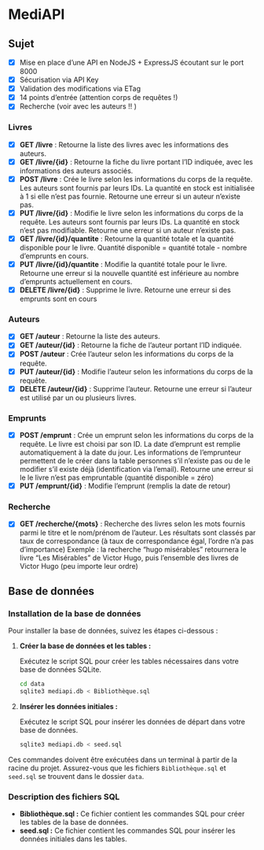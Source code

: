 # MediAPI

## Sujet

- [x] Mise en place d’une API en NodeJS + ExpressJS écoutant sur le port 8000
- [x] Sécurisation via API Key
- [x] Validation des modifications via ETag
- [x] 14 points d’entrée (attention corps de requêtes !)
- [x] Recherche (voir avec les auteurs !! )

### Livres

- [x] **GET /livre** : Retourne la liste des livres avec les informations des auteurs.
- [x] **GET /livre/{id}** : Retourne la fiche du livre portant l’ID indiquée, avec les informations des auteurs associés.
- [x] **POST /livre** : Crée le livre selon les informations du corps de la requête. Les auteurs sont fournis par leurs IDs. La quantité en stock est initialisée à 1 si elle n’est pas fournie. Retourne une erreur si un auteur n’existe pas.
- [x] **PUT /livre/{id}** : Modifie le livre selon les informations du corps de la requête. Les auteurs sont fournis par leurs IDs. La quantité en stock n’est pas modifiable. Retourne une erreur si un auteur n’existe pas.
- [x] **GET /livre/{id}/quantite** : Retourne la quantité totale et la quantité disponible pour le livre. Quantité disponible = quantité totale - nombre d’emprunts en cours.
- [x] **PUT /livre/{id}/quantite** : Modifie la quantité totale pour le livre. Retourne une erreur si la nouvelle quantité est inférieure au nombre d’emprunts actuellement en cours.
- [x] **DELETE /livre/{id}** : Supprime le livre. Retourne une erreur si des emprunts sont en cours

### Auteurs

- [x] **GET /auteur** : Retourne la liste des auteurs.
- [x] **GET /auteur/{id}** : Retourne la fiche de l’auteur portant l’ID indiquée.
- [x] **POST /auteur** : Crée l’auteur selon les informations du corps de la requête.
- [x] **PUT /auteur/{id}** : Modifie l’auteur selon les informations du corps de la requête.
- [x] **DELETE /auteur/{id}** : Supprime l’auteur. Retourne une erreur si l’auteur est utilisé par un ou plusieurs livres.

### Emprunts

- [x] **POST /emprunt** : Crée un emprunt selon les informations du corps de la requête. Le livre est choisi par son ID. La date d’emprunt est remplie automatiquement à la date du jour. Les informations de l’emprunteur permettent de le créer dans la table personnes s’il n’existe pas ou de le modifier s’il existe déjà (identification via l’email). Retourne une erreur si le le livre n’est pas empruntable (quantité disponible = zéro)
- [x] **PUT /emprunt/{id}** : Modifie l’emprunt (remplis la date de retour)

### Recherche

- [x] **GET /recherche/{mots}** : Recherche des livres selon les mots fournis parmi le titre et le nom/prénom de l’auteur. Les résultats sont classés par taux de correspondance (à taux de correspondance égal, l’ordre n’a pas d’importance) Exemple : la recherche “hugo misérables” retournera le livre “Les Misérables” de Victor Hugo, puis l’ensemble des livres de Victor Hugo (peu importe leur ordre)

## Base de données

### Installation de la base de données

Pour installer la base de données, suivez les étapes ci-dessous :

1. **Créer la base de données et les tables :**

    Exécutez le script SQL pour créer les tables nécessaires dans votre base de données SQLite.

    ```bash
    cd data
    sqlite3 mediapi.db < Bibliothèque.sql
    ```

2. **Insérer les données initiales :**

    Exécutez le script SQL pour insérer les données de départ dans votre base de données.

    ```bash
    sqlite3 mediapi.db < seed.sql
    ```

Ces commandes doivent être exécutées dans un terminal à partir de la racine du projet. Assurez-vous que les fichiers `Bibliothèque.sql` et `seed.sql` se trouvent dans le dossier `data`.

### Description des fichiers SQL

- **Bibliothèque.sql :** Ce fichier contient les commandes SQL pour créer les tables de la base de données.
- **seed.sql :** Ce fichier contient les commandes SQL pour insérer les données initiales dans les tables.
